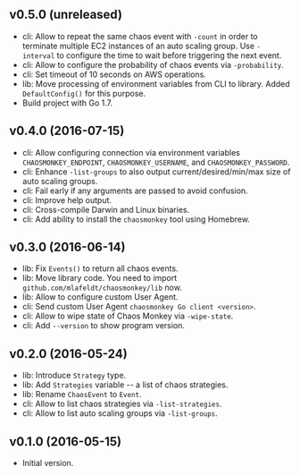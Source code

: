 ## v0.5.0 (unreleased)

* cli: Allow to repeat the same chaos event with `-count` in order to terminate
  multiple EC2 instances of an auto scaling group. Use `-interval` to configure
  the time to wait before triggering the next event.
* cli: Allow to configure the probability of chaos events via `-probability`.
* cli: Set timeout of 10 seconds on AWS operations.
* lib: Move processing of environment variables from CLI to library. Added
  `DefaultConfig()` for this purpose.
* Build project with Go 1.7.

## v0.4.0 (2016-07-15)

* cli: Allow configuring connection via environment variables `CHAOSMONKEY_ENDPOINT`, `CHAOSMONKEY_USERNAME`, and `CHAOSMONKEY_PASSWORD`.
* cli: Enhance `-list-groups` to also output current/desired/min/max size of auto scaling groups.
* cli: Fail early if any arguments are passed to avoid confusion.
* cli: Improve help output.
* cli: Cross-compile Darwin and Linux binaries.
* cli: Add ability to install the `chaosmonkey` tool using Homebrew.

## v0.3.0 (2016-06-14)

* lib: Fix `Events()` to return all chaos events.
* lib: Move library code. You need to import `github.com/mlafeldt/chaosmonkey/lib` now.
* lib: Allow to configure custom User Agent.
* cli: Send custom User Agent `chaosmonkey Go client <version>`.
* cli: Allow to wipe state of Chaos Monkey via `-wipe-state`.
* cli: Add `--version` to show program version.

## v0.2.0 (2016-05-24)

* lib: Introduce `Strategy` type.
* lib: Add `Strategies` variable -- a list of chaos strategies.
* lib: Rename `ChaosEvent` to `Event`.
* cli: Allow to list chaos strategies via `-list-strategies`.
* cli: Allow to list auto scaling groups via `-list-groups`.

## v0.1.0 (2016-05-15)

* Initial version.
